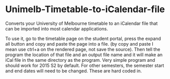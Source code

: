 # Unimelb-Timetable-to-iCalendar-file

Converts your University of Melbourne timetable to an iCalendar file that can be imported into most calendar applications.

To use it, go to the timetable page on the student portal, press the expand all button and copy and paste the page into a file. (by copy and paste I mean use ctrl+a on the rendered page, not save the source). Then tell the program the location of that file and an output file name and it will make an iCal file in the same directory as the program. Very simple program and should work for 2015 S2 by default. For other semesters, the semester start and end dates will need to be changed. These are hard coded in.
